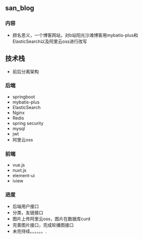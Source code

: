 ## san_blog
### 内容 
- 顾名思义，一个博客网站，对b站阳光沙滩博客用mybatis-plus和ElasticSearch以及阿里云oss进行改写

## 技术栈
- 前后分离架构
### 后端
- springboot
- mybatis-plus
- ElasticSearch
- Nginx
- Redis
- spring security
- mysql
- jwt
- 阿里云oss

### 前端
- vue.js
- nuxt.js
- element-ui
- iview

### 进度
- 后端用户接口
- 分类，友链接口
- 图片上传阿里云oss，图片在数据库curd
- 完善图片接口，完成轮播图接口
- 未完待续。。。。。。.
